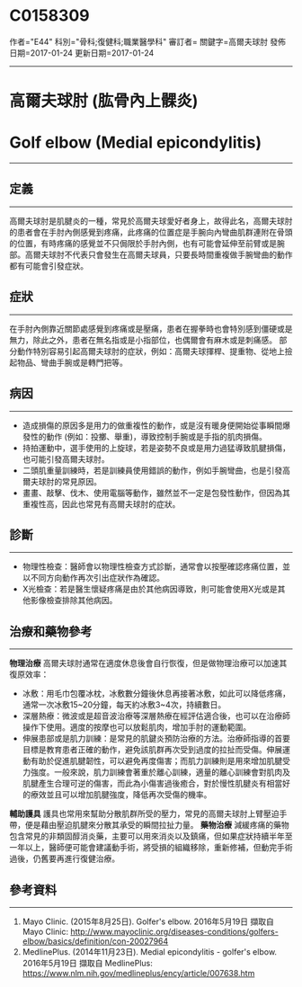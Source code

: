 # C0158309
作者="E44"
科別="骨科;復健科;職業醫學科"
審訂者=
關鍵字=高爾夫球肘
發佈日期=2017-01-24
更新日期=2017-01-24

----------
# 高爾夫球肘 (肱骨內上髁炎)
# Golf elbow (Medial epicondylitis)
----------
## 定義
----------

高爾夫球肘是肌腱炎的一種，常見於高爾夫球愛好者身上，故得此名，高爾夫球肘的患者會在手肘內側感覺到疼痛，此疼痛的位置症是手腕向內彎曲肌群連附在骨頭的位置，有時疼痛的感覺並不只侷限於手肘內側，也有可能會延伸至前臂或是腕部。高爾夫球肘不代表只會發生在高爾夫球員，只要長時間重複做手腕彎曲的動作都有可能會引發症狀。

## 症狀
----------

在手肘內側靠近關節處感覺到疼痛或是壓痛，患者在握拳時也會特別感到僵硬或是無力，除此之外，患者在無名指或是小指部位，也偶爾會有麻木或是刺痛感。
部分動作特別容易引起高爾夫球肘的症狀，例如：高爾夫球揮桿、提重物、從地上撿起物品、彎曲手腕或是轉門把等。

## 病因
----------
- 造成損傷的原因多是用力的做重複性的動作，或是沒有暖身便開始從事瞬間爆發性的動作 (例如：投擲、舉重)，導致控制手腕或是手指的肌肉損傷。
- 持拍運動中，選手使用的上旋球，若是姿勢不良或是用力過猛導致肌腱損傷，也可能引發高爾夫球肘。
- 二頭肌重量訓練時，若是訓練員使用錯誤的動作，例如手腕彎曲，也是引發高爾夫球肘的常見原因。
- 畫畫、敲擊、伐木、使用電腦等動作，雖然並不一定是包發性動作，但因為其重複性高，因此也常見有高爾夫球肘的症狀。
## 診斷
----------
- 物理性檢查：醫師會以物理性檢查方式診斷，通常會以按壓確認疼痛位置，並以不同方向動作再次引出症狀作為確認。
- X光檢查：若是醫生懷疑疼痛是由於其他病因導致，則可能會使用X光或是其他影像檢查排除其他病因。
## 治療和藥物參考
----------

**物理治療**
高爾夫球肘通常在適度休息後會自行恢復，但是做物理治療可以加速其復原效率：

- 冰敷：用毛巾包覆冰枕，冰敷數分鐘後休息再接著冰敷，如此可以降低疼痛，通常一次冰敷15~20分鐘，每天約冰敷3~4次，持續數日。
- 深層熱療：微波或是超音波治療等深層熱療在經評估適合後，也可以在治療師操作下使用。適度的按摩也可以放鬆肌肉，增加手肘的運動範圍。
- 伸展患部或是肌力訓練：是常見的肌鍵炎預防治療的方法。治療師指導的首要目標是教育患者正確的動作，避免該肌群再次受到過度的拉扯而受傷。伸展運動有助於促進肌腱韌性，可以避免再度傷害；而肌力訓練則是用來增加肌腱受力強度。一般來說，肌力訓練會著重於離心訓練，適量的離心訓練會對肌肉及肌腱產生合理可逆的傷害，而此為小傷害過後癒合，對於慢性肌腱炎有相當好的療效並且可以增加肌腱強度，降低再次受傷的機率。

**輔助護具**
護具也常用來幫助分散肌群所受的壓力，常見的高爾夫球肘上臂壓迫手帶，便是藉由壓迫肌腱來分散其承受的瞬間拉扯力量。
**藥物治療**
減緩疼痛的藥物包含常見的非類固醇消炎藥，主要可以用來消炎以及鎮痛，但如果症狀持續半年至一年以上，醫師便可能會建議動手術，將受損的組織移除，重新修補，但動完手術過後，仍舊要再進行復健治療。 

## 參考資料
----------
1. Mayo Clinic. (2015年8月25日). Golfer's elbow. 2016年5月19日 擷取自 Mayo Clinic: 
  http://www.mayoclinic.org/diseases-conditions/golfers-elbow/basics/definition/con-20027964
2. MedlinePlus. (2014年11月23日). Medial epicondylitis - golfer's elbow. 2016年5月19日 擷取自 MedlinePlus: 
  https://www.nlm.nih.gov/medlineplus/ency/article/007638.htm

